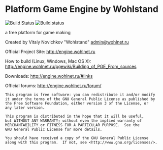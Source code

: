 Platform Game Engine by Wohlstand
===========
[![Build Status](https://semaphoreci.com/api/v1/projects/604cbe8f-44de-4754-99a5-28bc11764b39/471601/badge.svg)](https://semaphoreci.com/wohlstand/pge-project) [![Build status](https://ci.appveyor.com/api/projects/status/5vpdgj57m3oheqc3?svg=true)](https://ci.appveyor.com/project/Wohlstand/pge-project) 

a free platform for game making

Created by Vitaly Novichkov "Wohlstand" <admin@wohlnet.ru>

Official Project Site: http://engine.wohlnet.ru

How to build (Linux, Windows, Mac OS X):
http://engine.wohlnet.ru/pgewiki/Building_of_PGE_From_sources

Downloads: http://engine.wohlnet.ru/#links

Official forums: http://engine.wohlnet.ru/forum/


    This program is free software: you can redistribute it and/or modify
    it under the terms of the GNU General Public License as published by
    the Free Software Foundation, either version 3 of the License, or
    any later version.
    
    This program is distributed in the hope that it will be useful,
    but WITHOUT ANY WARRANTY; without even the implied warranty of
    MERCHANTABILITY or FITNESS FOR A PARTICULAR PURPOSE.  See the
    GNU General Public License for more details.
    
    You should have received a copy of the GNU General Public License
    along with this program.  If not, see <http://www.gnu.org/licenses/>.
